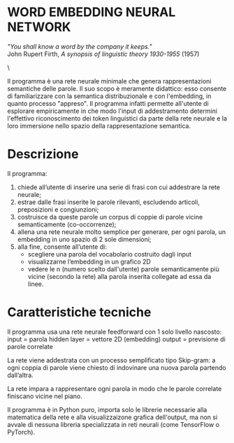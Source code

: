 # WORD EMBEDDING NEURAL NETWORK

*"You shall know a word by the company it keeps."*
<br>John Rupert Firth, *A synopsis of linguistic theory 1930-1955* (1957)


\

Il programma è una rete neurale minimale che genera rappresentazioni semantiche delle parole.
Il suo scopo è meramente didattico: esso consente di familiarizzare con la semantica distribuzionale e con l'embedding, in quanto processo "appreso". 
Il programma infatti permette all'utente di esplorare empiricamente in che modo l'input di addestramento determini l'effettivo riconoscimento dei token linguistici da parte della rete neurale e la loro immersione nello spazio della rappresentazione semantica. 



# Descrizione

Il programma:
1) chiede all’utente di inserire una serie di frasi con cui addestrare la rete neurale;
2) estrae dalle frasi inserite le parole rilevanti, escludendo articoli, preposizioni e congiunzioni;
3) costruisce da queste parole un corpus di coppie di parole vicine semanticamente (co-occorrenze);
4) allena una rete neurale molto semplice per generare, per ogni parola, un embedding in uno spazio di 2 sole dimensioni;
5) alla fine, consente all’utente di:
    - scegliere una parola del vocabolario costruito dagli input
    - visualizzarne l’embedding in un grafico 2D
    - vedere le n (numero scelto dall'utente) parole semanticamente più vicine (secondo la rete) alla parola inserita collegate ad essa da linee.


        
# Caratteristiche tecniche

Il programma usa una rete neurale feedforward con 1 solo livello nascosto:
    input = parola
    hidden layer = vettore 2D (embedding)
    output = previsione di parole correlate

La rete viene addestrata con un processo semplificato tipo Skip-gram: a ogni coppia di parole viene chiesto di indovinare una nuova parola partendo dall’altra.

La rete impara a rappresentare ogni parola in modo che le parole correlate finiscano vicine nel piano.

Il programma è in Python puro, importa solo le librerie necessarie alla matematica della rete e alla visualizzaizone grafica dell'output, ma non si avvale di nessuna libreria specializzata in reti neurali (come TensorFlow o PyTorch).
